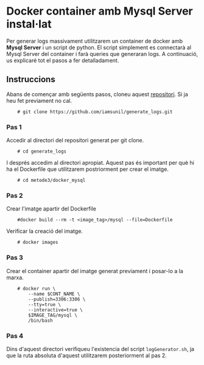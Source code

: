 # Docker container amb Mysql Server instal·lat  
Per generar logs massivament utilitzarem un container de docker amb **Mysql Server** i un script de python. El script simplement es connectarà al Mysql Server del container i farà queries que generaran logs. A continuació, us explicaré tot el pasos a fer detalladament.  

## Instruccions 
Abans de començar amb següents pasos, cloneu aquest [repositori](https://github.com/iamsunil/generate_logs.git). Si ja heu fet previament no cal.  
    
		# git clone https://github.com/iamsunil/generate_logs.git  

### Pas 1  
Accedir al directori del repositori generat per git clone.  
  
		# cd generate_logs  
I després accedim al directori apropiat. Aquest pas és important per què hi ha el Dockerfile que utilitzarem postriorment per crear el imatge.  

		# cd metode3/docker_mysql  

### Pas 2  
Crear l'imatge apartir del Dockerfile 

		#docker build --rm -t <image_tag>/mysql --file=Dockerfile  
Verificar la creació del imatge.  

		# docker images
### Pas 3  
Crear el container apartir del imatge generat previament i posar-lo a la marxa.  

		# docker run \
			--name $CONT_NAME \
			--publish=3306:3306 \
			--tty=true \
			--interactive=true \
			$IMAGE_TAG/mysql \
			/bin/bash  
### Pas 4  



Dins d'aquest directori verifiqueu l'existencia del script `logGenerator.sh`, ja que la ruta absoluta d'aquest utilitzarem posteriorment al pas 2.  

